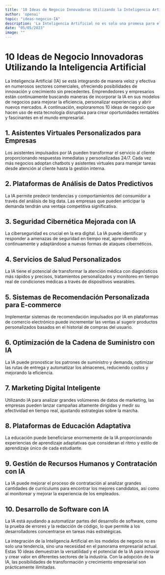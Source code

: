 ```yaml
---
title: '10 Ideas de Negocio Innovadoras Utilizando la Inteligencia Artificial'
author: 'openai'
topic: "ideas-negocio-IA"
description: 'La Inteligencia Artificial no es solo una promesa para el futuro, sino una realidad transformadora en el presente. Aquí te presento 10 ideas de negocio innovadoras que adoptan el poder de la IA para revolucionar industrias y ofrecer soluciones nunca antes vistas.'
date: "05/05/2023"
image: ""
---
```


# 10 Ideas de Negocio Innovadoras Utilizando la Inteligencia Artificial

La Inteligencia Artificial (IA) se está integrando de manera veloz y efectiva en numerosos sectores comerciales, ofreciendo posibilidades de innovación y crecimiento sin precedentes. Emprendedores y empresarios están continuamente buscando maneras de incorporar la IA en sus modelos de negocios para mejorar la eficiencia, personalizar experiencias y abrir nuevos mercados. A continuación, exploraremos 10 ideas de negocio que hacen uso de esta tecnología disruptiva para crear oportunidades rentables y fascinantes en el mundo empresarial.

## 1. Asistentes Virtuales Personalizados para Empresas
Los asistentes impulsados por IA pueden transformar el servicio al cliente proporcionando respuestas inmediatas y personalizadas 24/7. Cada vez más negocios adoptan chatbots y asistentes virtuales para manejar tareas desde atención al cliente hasta la gestión interna.

## 2. Plataformas de Análisis de Datos Predictivos
La IA permite predecir tendencias y comportamientos del consumidor a través del análisis de big data. Las empresas que pueden anticipar la demanda tendrán una ventaja competitiva significativa.

## 3. Seguridad Cibernética Mejorada con IA
La ciberseguridad es crucial en la era digital. La IA puede identificar y responder a amenazas de seguridad en tiempo real, aprendiendo continuamente y adaptándose a nuevas formas de ataques cibernéticos.

## 4. Servicios de Salud Personalizados
La IA tiene el potencial de transformar la atención médica con diagnósticos más rápidos y precisos, tratamientos personalizados y monitoreo en tiempo real de condiciones médicas a través de dispositivos wearables.

## 5. Sistemas de Recomendación Personalizada para E-commerce
Implementar sistemas de recomendación impulsados por IA en plataformas de comercio electrónico puede incrementar las ventas al sugerir productos personalizados basados en el historial de compras del usuario.

## 6. Optimización de la Cadena de Suministro con IA
La IA puede pronosticar los patrones de suministro y demanda, optimizar las rutas de entrega y automatizar los almacenes, reduciendo costos y mejorando la eficiencia.

## 7. Marketing Digital Inteligente
Utilizando IA para analizar grandes volúmenes de datos de marketing, las empresas pueden lanzar campañas altamente dirigidas y medir su efectividad en tiempo real, ajustando estrategias sobre la marcha.

## 8. Plataformas de Educación Adaptativa
La educación puede beneficiarse enormemente de la IA proporcionando experiencias de aprendizaje adaptativas que consideran el ritmo y estilo de aprendizaje único de cada estudiante.

## 9. Gestión de Recursos Humanos y Contratación con IA
La IA puede mejorar el proceso de contratación al analizar grandes cantidades de currículums para encontrar los mejores candidatos, así como al monitorear y mejorar la experiencia de los empleados.

## 10. Desarrollo de Software con IA
La IA está ayudando a automatizar partes del desarrollo de software, como la prueba de errores y la redacción de código, lo que permite a los desarrolladores concentrarse en tareas más estratégicas.

La integración de la Inteligencia Artificial en los modelos de negocio no es solo una tendencia, sino una necesidad en el panorama empresarial actual. Estas 10 ideas demuestran la versatilidad y el potencial de la IA para innovar y crear valor en diferentes sectores de la industria. Con la adopción de la IA, las posibilidades de transformación y crecimiento empresarial son prácticamente ilimitadas.